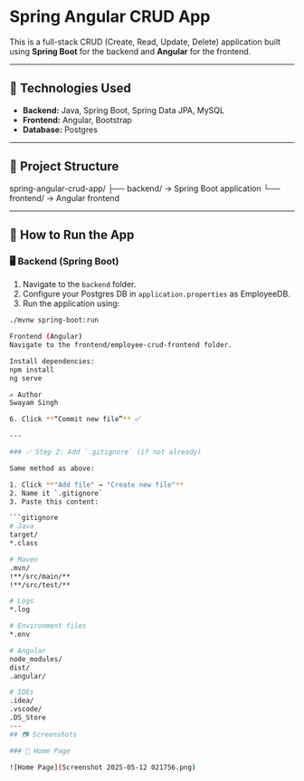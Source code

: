 # Spring Angular CRUD App

This is a full-stack CRUD (Create, Read, Update, Delete) application built using **Spring Boot** for the backend and **Angular** for the frontend.

---

## 🚀 Technologies Used

- **Backend:** Java, Spring Boot, Spring Data JPA, MySQL
- **Frontend:** Angular, Bootstrap
- **Database:** Postgres

---

## 📁 Project Structure
spring-angular-crud-app/
├── backend/ → Spring Boot application
└── frontend/ → Angular frontend


---

## 🔧 How to Run the App

### 🖥️ Backend (Spring Boot)

1. Navigate to the `backend` folder.
2. Configure your Postgres DB in `application.properties` as EmployeeDB.
3. Run the application using:

```bash
./mvnw spring-boot:run

Frontend (Angular)
Navigate to the frontend/employee-crud-frontend folder.

Install dependencies:
npm install
ng serve

✍️ Author
Swayam Singh

6. Click **“Commit new file”** ✅

---

### ✅ Step 2: Add `.gitignore` (if not already)

Same method as above:

1. Click **"Add file" → "Create new file"**
2. Name it `.gitignore`
3. Paste this content:

```gitignore
# Java
target/
*.class

# Maven
.mvn/
!**/src/main/**
!**/src/test/**

# Logs
*.log

# Environment files
*.env

# Angular
node_modules/
dist/
.angular/

# IDEs
.idea/
.vscode/
.DS_Store
---
## 📷 Screenshots

### 🔸 Home Page

![Home Page](Screenshot 2025-05-12 021756.png)
